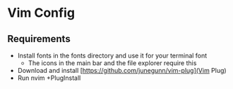 # Vim Config

## Requirements

- Install fonts in the fonts directory and use it for your terminal font
  - The icons in the main bar and the file explorer require this
- Download and install [https://github.com/junegunn/vim-plug](Vim Plug)
- Run nvim +PlugInstall
